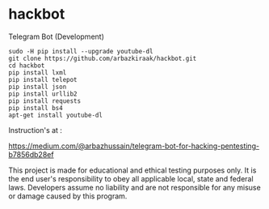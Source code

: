# hackbot
Telegram Bot (Development)

```
sudo -H pip install --upgrade youtube-dl
git clone https://github.com/arbazkiraak/hackbot.git
cd hackbot
pip install lxml
pip install telepot
pip install json
pip install urllib2
pip install requests
pip install bs4
apt-get install youtube-dl
```

Instruction's at :

https://medium.com/@arbazhussain/telegram-bot-for-hacking-pentesting-b7856db28ef


This project is made for educational and ethical testing purposes only. It is the end user's responsibility to obey all applicable local, state and federal laws. Developers assume no liability and are not responsible for any misuse or damage caused by this program.
